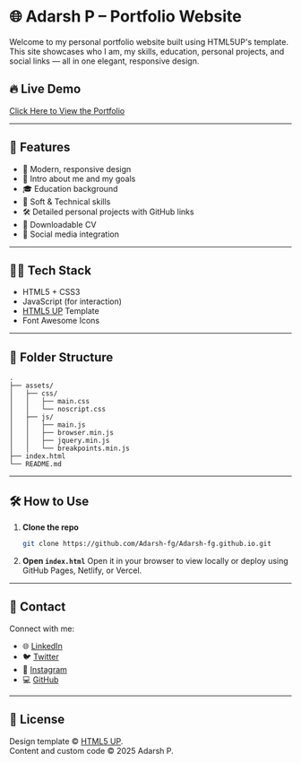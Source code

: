 # 🌐 Adarsh P – Portfolio Website

Welcome to my personal portfolio website built using HTML5UP's template. This site showcases who I am, my skills, education, personal projects, and social links — all in one elegant, responsive design.

## 🔥 Live Demo

[Click Here to View the Portfolio](https://adarsh-fg.github.io)

---

## 📌 Features

- 🚀 Modern, responsive design
- 🧠 Intro about me and my goals
- 🎓 Education background
- 🧰 Soft & Technical skills
- 🛠️ Detailed personal projects with GitHub links
- 📎 Downloadable CV
- 📱 Social media integration

---

## 🧑‍💻 Tech Stack

- HTML5 + CSS3
- JavaScript (for interaction)
- [HTML5 UP](https://html5up.net) Template
- Font Awesome Icons

---

## 📂 Folder Structure

```
.
├── assets/
│   ├── css/
│   │   ├── main.css
│   │   └── noscript.css
│   ├── js/
│   │   ├── main.js
│   │   ├── browser.min.js
│   │   ├── jquery.min.js
│   │   └── breakpoints.min.js
├── index.html
└── README.md
```

---

## 🛠️ How to Use

1. **Clone the repo**
   ```bash
   git clone https://github.com/Adarsh-fg/Adarsh-fg.github.io.git
   ```

2. **Open `index.html`**
   Open it in your browser to view locally or deploy using GitHub Pages, Netlify, or Vercel.

---

## 📧 Contact

Connect with me:

- 🌐 [LinkedIn](https://www.linkedin.com/in/adarsh-p-41407432b)
- 🐦 [Twitter](https://www.x.com/_adarsh_fg)
- 📸 [Instagram](https://www.instagram.com/_adarsh_fg)
- 💻 [GitHub](https://github.com/Adarsh-fg)

---

## 📄 License

Design template © [HTML5 UP](https://html5up.net).  
Content and custom code © 2025 Adarsh P.
```
